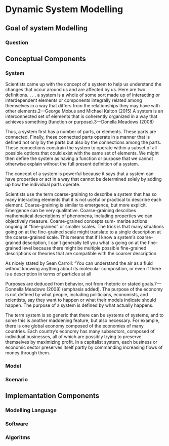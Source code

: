 # Dynamic System Modelling

## Goal of system Modelling

### Question

## Conceptual Components

### System

Scientists came up with the concept of a system to help us understand the changes that occur around us and are affected by us. Here are two definitions.
. . . a system is a whole of some sort made up of interacting or interdependent elements or components integrally related among themselves in a way that differs from the relationships they may have with other elements.2—George Mobus and Michael Kalton (2015)
A system is an interconnected set of elements that is coherently organized in a way that achieves something (function or purpose).3—Donella Meadows (2008)

Thus, a system first has a number of parts, or elements. These parts are connected. Finally, these connected parts operate in a manner that is defined not only by the parts but also by the connections among the parts. These connections constrain the system to operate within a subset of all possible options that could exist with the same set of elements. We might then define the system as having a function or purpose that we cannot otherwise explain without the full present definition of a system.

The concept of a system is powerful because it says that a system can have properties or act in a way that cannot be determined solely by adding up how the individual parts operate.

Scientists use the term coarse-graining to describe a system that has so many interacting elements that it is not useful or practical to describe each element. Coarse-graining is similar to emergence, but more explicit. Emergence can be very qualitative. Coarse-graining describes mathematical descriptions of phenomena, including properties we can objectively measure. Coarse-grained concepts sum- marize actions ongoing at “fine-grained” or smaller scales. The trick is that many situations going on at the fine-grained scale might translate to a single description at the coarse-grained scale. This means that if I know a system’s coarse-grained description, I can’t generally tell you what is going on at the fine-grained level because there might be multiple possible fine-grained descriptions or theories that are compatible with the coarser description

As nicely stated by Sean Carroll: “You can understand the air as a fluid without knowing anything about its molecular composition, or even if there is a description in terms of particles at all

Purposes are deduced from behavior, not from rhetoric or stated goals.7—Donnella Meadows (2008) (emphasis added). The purpose of the economy is not defined by what people, including politicians, economists, and scientists, say they want to happen or what their models indicate should happen. The purpose of a system is defined by what actually happens.

The term system is so generic that there can be systems of systems, and to some this is another maddening feature, but also necessary. For example, there is one global economy composed of the economies of many countries. Each country’s economy has many subsectors, composed of individual businesses, all of which are possibly trying to preserve themselves by maximizing profit. In a capitalist system, each business or economic sector preserves itself partly by commanding increasing flows of money through them.

### Model

### Scenario

## Implemantation Components

### Modelling Language

### Software

### Algoritms
